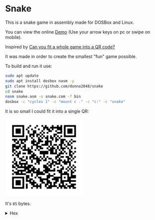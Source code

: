 # Snake

This is a snake game in assembly made for DOSBox and Linux.

You can view the online [Demo](https://donno2048.github.io/snake/) (Use your arrow keys on pc or swipe on mobile).

Inspired by [Can you fit a whole game into a QR code?](https://youtu.be/ExwqNreocpg)

It was made in order to create the smallest "fun" game possible.

To build and run it use:

```sh
sudo apt update
sudo apt install dosbox nasm -y
git clone https://github.com/donno2048/snake
cd snake
nasm snake.asm -o snake.com -f bin
dosbox -c "cycles 1" -c "mount c ." -c "c:" -c "snake"
```

It is so small I could fit it into a single QR:

<img src="./snake.png" width="250"/>

It's `85` bytes.

<details>
  <summary>Hex</summary>
  <br/>
    
```
6800b81fb9a00fb80
300cd10bfd0078d76
fc0fafdd21cb382f7
4f7880fe460bb0400
241e7a0288cb24147
402f7db29df39cf77
d3d1fb8d4102f6f12
0e474c8382d74c489
7e004545380d882d7
4c426ad938827ebc8
```
</details>

